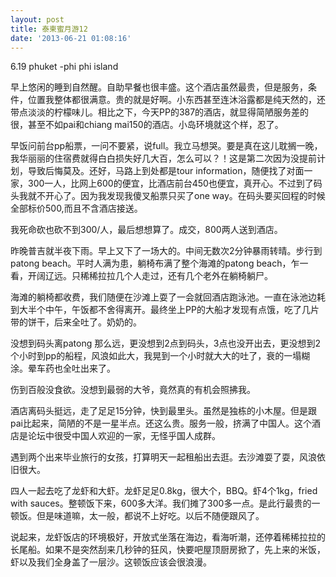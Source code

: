 ```yaml
---
layout: post
title: 泰柬蜜月游12
date: '2013-06-21 01:08:16'
---
```



6.19 phuket -phi phi island

早上悠闲的睡到自然醒。自助早餐也很丰盛。这个酒店虽然最贵，但是服务，条件，位置我整体都很满意。贵的就是好啊。小东西甚至连沐浴露都是纯天然的，还带点淡淡的柠檬味儿。相比之下，今天PP的387的酒店，就显得简陋服务差的很，甚至不如pai和chiang mai150的酒店。小岛环境就这个样，忍了。

早饭问前台pp船票，一问不要紧，说full。我立马想哭。要是真在这儿耽搁一晚，我华丽丽的住宿费就得白白损失好几大百，怎么可以？！这是第二次因为没提前计划，导致后悔莫及。还好，马路上到处都是tour information，随便找了对面一家，300一人，比网上600的便宜，比酒店前台450也便宜，真开心。不过到了码头我就不开心了。因为我发现我傻叉船票只买了one way。在码头要买回程的时候全部标价500,而且不含酒店接送。

我死命砍也砍不到300/人，最后想想算了。成交，800两人送到酒店。

昨晚普吉就半夜下雨。早上又下了一场大的。中间无数次2分钟暴雨转晴。步行到patong beach。平时人满为患，躺椅布满了整个海滩的patong beach，乍一看，开阔辽远。只稀稀拉拉几个人走过，还有几个老外在躺椅躺尸。

海滩的躺椅都收费，我们随便在沙滩上耍了一会就回酒店跑泳池。一直在泳池边耗到大半个中午，午饭都不舍得离开。最终坐上PP的大船才发现有点饿，吃了几片带的饼干，后来全吐了。奶奶的。

没想到码头离patong 那么远，更没想到2点到码头，3点也没开出去，更没想到2个小时到pp的船程，风浪如此大，我晃到一个小时就大大的吐了，衰的一塌糊涂。晕车药也全吐出来了。

伤到百般没食欲。没想到最弱的大爷，竟然真的有机会照拂我。

酒店离码头挺远，走了足足15分钟，快到最里头。虽然是独栋的小木屋。但是跟pai比起来，简陋的不是一星半点。还这么贵。服务一般，挤满了中国人。这个酒店是论坛中很受中国人欢迎的一家，无怪乎国人成群。

遇到两个出来毕业旅行的女孩，打算明天一起租船出去逛。去沙滩耍了耍，风浪依旧很大。

四人一起去吃了龙虾和大虾。龙虾足足0.8kg，很大个，BBQ。虾4个1kg，fried with sauces。整顿饭下来，600多大洋。我们摊了300多一点。是此行最贵的一顿饭。但是味道嘛，太一般，都说不上好吃。以后不随便跟风了。

说起来，龙虾饭店的环境极好，开放式坐落在海边，看海听潮，还停着稀稀拉拉的长尾船。如果不是突然刮来几秒钟的狂风，快要吧屋顶厨房掀了，先上来的米饭，虾以及我们全身盖了一层沙。这顿饭应该会很浪漫。



